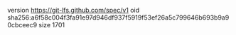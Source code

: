version https://git-lfs.github.com/spec/v1
oid sha256:a6f58c004f3fa91e97d946df937f5919f53ef26a5c799646b693b9a90cbceec9
size 1701
